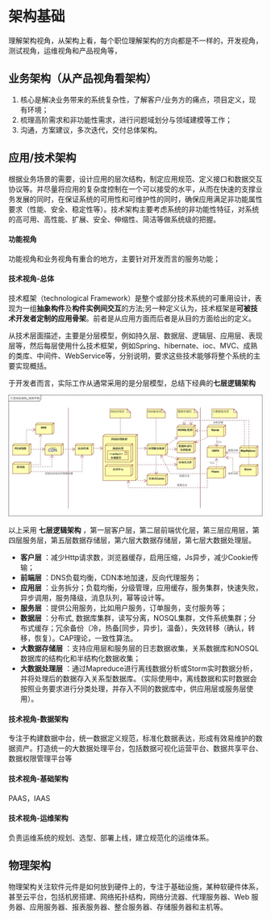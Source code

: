 # 架构基础

理解架构视角，从架构上看，每个职位理解架构的方向都是不一样的，开发视角，测试视角，运维视角和产品视角等，

## 业务架构（从产品视角看架构）

1. 核心是解决业务带来的系统复杂性，了解客户/业务方的痛点，项目定义，现有环境；
2. 梳理高阶需求和非功能性需求，进行问题域划分与领域建模等工作；
3. 沟通，方案建议，多次迭代，交付总体架构。

## 应用/技术架构

根据业务场景的需要，设计应用的层次结构，制定应用规范、定义接口和数据交互协议等。并尽量将应用的复杂度控制在一个可以接受的水平，从而在快速的支撑业务发展的同时，在保证系统的可用性和可维护性的同时，确保应用满足非功能属性要求（性能、安全、稳定性等）。技术架构主要考虑系统的非功能性特征，对系统的高可用、高性能、扩展、安全、伸缩性、简洁等做系统级的把握。

#### 功能视角

功能视角和业务视角有重合的地方，主要针对开发而言的服务功能；


#### 技术视角-总体

技术框架（technological Framework）是整个或部分技术系统的可重用设计，表现为一组**抽象构件**及**构件实例间交互**的方法;另一种定义认为，技术框架是**可被技术开发者定制的应用骨架**。前者是从应用方面而后者是从目的方面给出的定义。

从技术层面描述，主要是分层模型，例如持久层、数据层、逻辑层、应用层、表现层等，然后每层使用什么技术框架，例如Spring、hibernate、ioc、MVC、成熟的类库、中间件、WebService等，分别说明，要求这些技术能够将整个系统的主要实现概括。

于开发者而言，实际工作从通常采用的是分层模型，总结下经典的**七层逻辑架构**

![1736336045951](image/服务架构/1736336045951.png)

以上采用 **七层逻辑架构** ，第一层客户层，第二层前端优化层，第三层应用层，第四层服务层，第五层数据存储层，第六层大数据存储层，第七层大数据处理层。

* **客户层** ：减少Http请求数，浏览器缓存，启用压缩，Js异步，减少Cookie传输；
* **前端层** ：DNS负载均衡，CDN本地加速，反向代理服务；
* **应用层** ：业务拆分；负载均衡，分级管理，应用缓存，服务集群，快速失败，异步调用，服务降级，消息队列，幂等设计等。
* **服务层** ：提供公用服务，比如用户服务，订单服务，支付服务等；
* **数据层** ：分布式, 数据库集群，读写分离，NOSQL集群，文件系统集群；分布式缓存；冗余备份（冷，热备[同步，异步]，温备），失效转移（确认，转移，恢复）。CAP理论，一致性算法。
* **大数据存储层** ：支持应用层和服务层的日志数据收集，关系数据库和NOSQL数据库的结构化和半结构化数据收集；
* **大数据处理层** ：通过Mapreduce进行离线数据分析或Storm实时数据分析，并将处理后的数据存入关系型数据库。（实际使用中，离线数据和实时数据会按照业务要求进行分类处理，并存入不同的数据库中，供应用层或服务层使用）。

#### 技术视角-数据架构

专注于构建数据中台，统一数据定义规范，标准化数据表达，形成有效易维护的数据资产。打造统一的大数据处理平台，包括数据可视化运营平台、数据共享平台、数据权限管理平台等

#### 技术视角-基础架构

PAAS，IAAS

#### 技术视角-运维架构

负责运维系统的规划、选型、部署上线，建立规范化的运维体系。


## 物理架构

物理架构关注软件元件是如何放到硬件上的，专注于基础设施，某种软硬件体系，甚至云平台，包括机房搭建、网络拓扑结构，网络分流器、代理服务器、Web 服务器、应用服务器、报表服务器、整合服务器、存储服务器和主机等。
